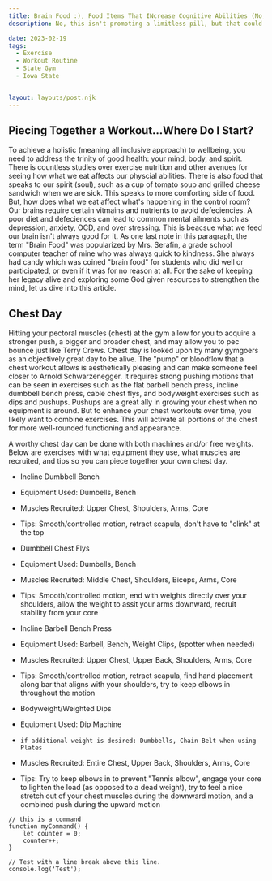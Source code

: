 ```yaml
---
title: Brain Food :), Food Items That INcrease Cognitive Abilities (No, not a limi Mental Fuel For Improved Cognitive Function
description: No, this isn't promoting a limitless pill, but that could be a good analogy for what follows. Here is a list of cognitive supporting ingreditents that supplying essential vitamins and nutrietns foroptimal brain health. Thrusting your gut works wonnders, but so does caring for your mind well.

date: 2023-02-19
tags: 
  - Exercise
  - Workout Routine
  - State Gym
  - Iowa State


layout: layouts/post.njk
---
```


## Piecing Together a Workout...Where Do I Start?


To achieve a holistic (meaning all inclusive approach) to wellbeing, you need to address the trinity of good health: your mind, body, and spirit. There is countless studies over exercise nutrition and other avenues for seeing how what we eat affects our physcial abilities. There is also food that speaks to our spirit (soul), such as a cup of tomato soup and grilled cheese sandwich when we are sick. This speaks to more comforting side of food. But, how does what we eat affect what's happening in the control room? Our brains require certain vitmains and nutrients to avoid defeciencies. A poor diet and defeciences can lead to common mental ailments such as depression, anxiety, OCD, and over stressing. This is beacsue what we feed our brain isn't always good for it. As one last note in this paragraph, the term "Brain Food" was popularized by Mrs. Serafin, a grade school computer teacher of mine who was always quick to kindness. She always had candy which was coined "brain food" for students who did well or participated, or even if it was for no reason at all. For the sake of keeping her legacy alive and exploring some God given resources to strengthen the mind, let us dive into this article.

## Chest Day

Hitting your pectoral muscles (chest) at the gym allow for you to acquire a stronger push, a bigger and broader chest, and may allow you to pec bounce just like Terry Crews. Chest day is looked upon by many gymgoers as an objectively great day to be alive. The "pump" or bloodflow that a chest workout allows is aesthetically pleasing and can make someone feel closer to Arnold Schwarzenegger. It requires strong pushing motions that can be seen in exercises such as the flat barbell bench press, incline dumbbell bench press, cable chest flys, and bodyweight exercises such as dips and pushups. Pushups are a great ally in growing your chest when no equipment is around. But to enhance your chest workouts over time, you likely want to combine exercises. This will activate all portions of the chest for more well-rounded functioning and appearance.  

A worthy chest day can be done with both machines and/or free weights. Below are exercises with what equipment they use, what muscles are recruited, and tips so you can piece together your own chest day.

- Incline Dumbbell Bench
-   Equipment Used: Dumbells, Bench
-   Muscles Recruited: Upper Chest, Shoulders, Arms, Core
-   Tips: Smooth/controlled motion, retract scapula, don't have to "clink" at the top

- Dumbbell Chest Flys
-   Equipment Used: Dumbells, Bench
-   Muscles Recruited: Middle Chest, Shoulders, Biceps, Arms, Core
-   Tips: Smooth/controlled motion, end with weights directly over your shoulders, allow the weight to assit your arms downward, recruit stability from your core

- Incline Barbell Bench Press
-   Equipment Used: Barbell, Bench, Weight Clips, (spotter when needed)
-   Muscles Recruited: Upper Chest, Upper Back, Shoulders, Arms, Core
-   Tips: Smooth/controlled motion, retract scapula, find hand placement along bar that aligns with your shoulders, try to keep elbows in throughout the motion

- Bodyweight/Weighted Dips
-   Equipment Used: Dip Machine 
-     if additional weight is desired: Dumbbells, Chain Belt when using Plates
-   Muscles Recruited: Entire Chest, Upper Back, Shoulders, Arms, Core
-   Tips: Try to keep elbows in to prevent "Tennis elbow", engage your core to lighten the load (as opposed to a dead weight), try to feel a nice stretch out of your chest muscles during the downward motion, and a combined push during the upward motion






```text/2-3
// this is a command
function myCommand() {
	let counter = 0;
	counter++;
}

// Test with a line break above this line.
console.log('Test');
```

